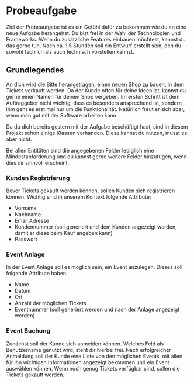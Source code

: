 # Probeaufgabe #

Ziel der Probeaufgabe ist es ein Gefühl dafür zu bekommen wie du an eine neue Aufgabe herangehst. Du bist frei in der Wahl der Technologien und Frameworks. Wenn du zusätzliche Features einbauen möchtest, kannst du das gerne tun. 
Nach ca. 1,5 Stunden soll ein Entwurf erstellt sein, den du sowohl fachlich als auch technisch vorstellen kannst. 

## Grundlegendes ##
An dich wird die Bitte herangetragen, einen neuen Shop zu bauen, in dem Tickets verkauft werden. Da der Kunde offen für deine Ideen ist, kannst du gerne einen Namen für deinen Shop vergeben. Im ersten Schritt ist dem Auftraggeber nicht wichtig, dass es besonders ansprechend ist, sondern ihm geht es erst mal nur um die Funktionalität. Natürlich freut er sich aber, wenn man gut mit der Software arbeiten kann. 

Da du dich bereits gestern mit der Aufgabe beschäftigt hast, sind in diesem Projekt schon einige Klassen vorhanden. Diese kannst du nutzen, musst es aber nicht.

Bei allen Entitäten sind die angegebenen Felder lediglich eine Mindestanforderung und du kannst gerne weitere Felder hinzufügen, wenn dies dir sinnvoll erscheint.
### Kunden Registrierung ###
Bevor Tickets gekauft werden können, sollen Kunden sich registrieren können. Wichtig sind in unserem Kontext folgende Attribute:
 - Vorname
 - Nachname
 - Email Adresse
 - Kundennummer (soll generiert und dem Kunden angezeigt werden, damit er diese beim Kauf angeben kann)
 - Passwort

### Event Anlage ###
In der Event Anlage soll es möglich sein, ein Event anzulegen. Dieses soll folgende Attribute haben:
 - Name
 - Datum
 - Ort
 - Anzahl der möglichen Tickets
 - Eventnummer (soll generiert werden und nach der Anlage angezeigt werden)

### Event Buchung ### 
Zunächst soll der Kunde sich anmelden können. Welches Feld als Benutzername genutzt wird, steht dir hierbei frei. Nach erfolgreicher Anmeldung soll der Kunde eine Liste von den möglichen Events, mit allen für ihn wichtigen Informationen angezeigt bekommen und ein Event auswählen können.
Wenn noch genug Tickets verfügbar sind, sollen die Tickets gekauft werden. 





